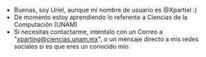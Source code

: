 - Buenas, soy Uriel, aunque mi nombre de usuario es @Xpartiel :)
- De momento estoy aprendiendo lo referente a Ciencias de la Computación (UNAM)
- Si necesitas contactarme, intentalo con un Correo a "xparting@ciencias.unam.mx", o un mensaje directo a mis redes sociales si es que eres un conocido mío.

<!---
Xpartiel/Xpartiel is a ✨ special ✨ repository because its `README.md` (this file) appears on your GitHub profile.
You can click the Preview link to take a look at your changes.
--->
